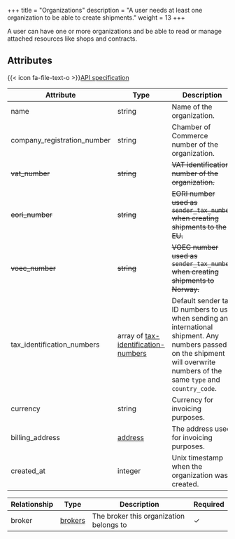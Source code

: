 +++
title = "Organizations"
description = "A user needs at least one organization to be able to create shipments."
weight = 13
+++

A user can have one or more organizations and be able to read or manage attached resources like shops and contracts.

## Attributes

{{< icon fa-file-text-o >}}[API specification](https://api-specification.myparcel.com/#tag/Organizations)

Attribute                   | Type                                                | Description                                                                | Required
--------------------------- | --------------------------------------------------- | -------------------------------------------------------------------------- | --------
name                        | string                                              | Name of the organization.                                                  | ✓
company_registration_number | string                                              | Chamber of Commerce number of the organization.                            |
~~vat_number~~                  | ~~string~~                                              | ~~VAT identification number of the organization.~~                             | **Deprecated**. Use `tax_identification_numbers` instead.
~~eori_number~~                 | ~~string~~                                              | ~~EORI number used as `sender_tax_number` when creating shipments to the EU.~~ | **Deprecated**. Use `tax_identification_numbers` instead.
~~voec_number~~                 | ~~string~~                                              | ~~VOEC number used as `sender_tax_number` when creating shipments to Norway.~~ | **Deprecated**. Use `tax_identification_numbers` instead.
tax_identification_numbers  | array of [tax-identification-numbers](/api/resources/common-objects/tax-identification-numbers) | Default sender tax ID numbers to use when sending an international shipment. Any numbers passed on the shipment will overwrite numbers of the same `type` and `country_code`. | 
currency                    | string                                              | Currency for invoicing purposes.                                           |
billing_address             | [address](/api/resources/common-objects/addresses/) | The address used for invoicing purposes.                                   |
created_at                  | integer                                             | Unix timestamp when the organization was created.                          |

Relationship | Type                                                                               | Description                             | Required
------------ | ---------------------------------------------------------------------------------- | --------------------------------------- | --------
broker       | [brokers](https://api-specification.myparcel.com/#tag/Brokers/paths/~1brokers/get) | The broker this organization belongs to | ✓
